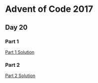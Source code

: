 # Advent of Code 2017
## Day 20

### Part 1

[Part 1 Solution](part1.rb)

### Part 2

[Part 2 Solution](part2.rb)